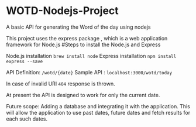 # WOTD-Nodejs-Project
A basic API for generating the Word of the day using nodejs

This project uses the express package , which is a web application framework for Node.js
#Steps to install the Node.js and Express

Node.js installation `brew install node` 
Express installation `npm install express --save`

API Definition:  `/wotd/{date}`
Sample API : `localhost:3000/wotd/today`

In case of invalid URI `404` response is thrown.

At present the API is designed to work for only the current date. 

Future scope: Adding a database and integrating it with the application. This will allow the application to use past dates, future dates and fetch results for each such dates.
